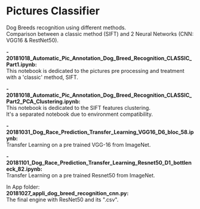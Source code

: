 # Pictures Classifier 

Dog Breeds recognition using different methods.    
Comparison between a classic method (SIFT) and 2 Neural Networks (CNN: VGG16 & RestNet50).

<b> - 20181018_Automatic_Pic_Annotation_Dog_Breed_Recognition_CLASSIC_Part1.ipynb:</b>    
This notebook is dedicated to the pictures pre processing and treatment with a 'classic' method, SIFT. 

<b> - 20181018_Automatic_Pic_Annotation_Dog_Breed_Recognition_CLASSIC_Part2_PCA_Clustering.ipynb:</b>    
This notebook is dedicated to the SIFT features clustering.    
It's a separated notebook due to environment compatibility.    

<b> - 20181031_Dog_Race_Prediction_Transfer_Learning_VGG16_D6_bloc_58.ipynb:</b>    
Transfer Learning on a pre trained VGG-16 from ImageNet.

<b> - 20181101_Dog_Race_Prediction_Transfer_Learning_Resnet50_D1_bottleneck_82.ipynb:</b>    
Transfer Learning on a pre trained Resnet50 from ImageNet.

In App folder:    
<b> 20181027_appli_dog_breed_recognition_cnn.py: </b>    
The final engine with ResNet50 and its ".csv".
